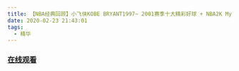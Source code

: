 ```yaml
---
title: 【NBA经典回顾】小飞侠KOBE BRYANT1997~ 2001赛季十大精彩好球 + NBA2K My Team卡片1997~2001赛季总评
date: 2020-02-23 21:43:01
tags:
  - 精华
---
```


### <a href="https://weibo.com/tv/v/Ivxt6qvfl?fid=1034:4475164650569740" target="_blank">在线观看</a>

